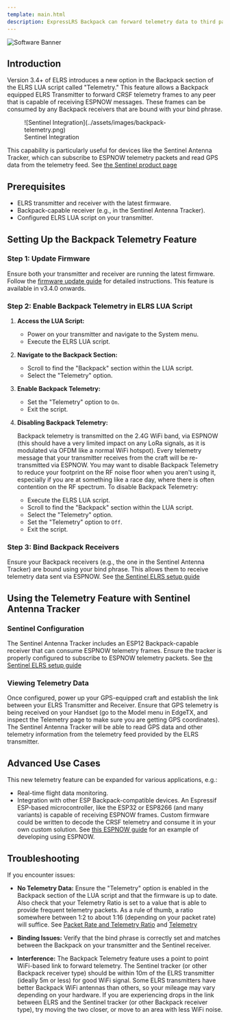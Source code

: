 ```yaml
---
template: main.html
description: ExpressLRS Backpack can forward telemetry data to third party systems via ESPNOW.
---
```


![Software Banner](https://raw.githubusercontent.com/ExpressLRS/ExpressLRS-Hardware/master/img/software.png)

## Introduction
Version 3.4+ of ELRS introduces a new option in the Backpack section of the ELRS LUA script called "Telemetry." This feature allows a Backpack equipped ELRS Transmitter to forward CRSF telemetry frames to any peer that is capable of receiving ESPNOW messages. These frames can be consumed by any Backpack receivers that are bound with your bind phrase.

<figure markdown>
![Sentinel Integration](../assets/images/backpack-telemetry.png)
<figcaption>Sentinel Integration</figcaption>
</figure>

This capability is particularly useful for devices like the Sentinel Antenna Tracker, which can subscribe to ESPNOW telemetry packets and read GPS data from the telemetry feed. See [the Sentinel product page](https://www.virtualpilot.co.uk/index.php?route=product/product&product_id=59)

## Prerequisites
- ELRS transmitter and receiver with the latest firmware.
- Backpack-capable receiver (e.g., in the Sentinel Antenna Tracker).
- Configured ELRS LUA script on your transmitter.

## Setting Up the Backpack Telemetry Feature

### Step 1: Update Firmware
Ensure both your transmitter and receiver are running the latest firmware. Follow the [firmware update guide](https://www.expresslrs.org/quick-start/getting-started/) for detailed instructions. This feature is available in v3.4.0 onwards.

### Step 2: Enable Backpack Telemetry in ELRS LUA Script
1. **Access the LUA Script:**
      - Power on your transmitter and navigate to the System menu.
      - Execute the ELRS LUA script.

2. **Navigate to the Backpack Section:**
      - Scroll to find the "Backpack" section within the LUA script.
      - Select the "Telemetry" option.

3. **Enable Backpack Telemetry:**
      - Set the "Telemetry" option to `On`.
      - Exit the script.

4. **Disabling Backpack Telemetry:**

   Backpack telemetry is transmitted on the 2.4G WiFi band, via ESPNOW (this should have a very limited impact on any LoRa signals, as it is modulated via OFDM like a normal WiFi hotspot). Every telemetry message that your transmitter receives from the craft will be re-transmitted via ESPNOW. You may want to disable Backpack Telemetry to reduce your footprint on the RF noise floor when you aren't using it, especially if you are at something like a race day, where there is often contention on the RF spectrum. To disable Backpack Telemetry:

      - Execute the ELRS LUA script.
      - Scroll to find the "Backpack" section within the LUA script.
      - Select the "Telemetry" option.
      - Set the "Telemetry" option to `Off`.
      - Exit the script.

### Step 3: Bind Backpack Receivers
Ensure your Backpack receivers (e.g., the one in the Sentinel Antenna Tracker) are bound using your bind phrase. This allows them to receive telemetry data sent via ESPNOW. See [the Sentinel ELRS setup guide](https://github.com/aat-sentinel/Documentation/blob/main/Sentinel%20AAT%20lite%20User%20Guide%20-%20ELRS%20setup.pdf)

## Using the Telemetry Feature with Sentinel Antenna Tracker

### Sentinel Configuration
The Sentinel Antenna Tracker includes an ESP12 Backpack-capable receiver that can consume ESPNOW telemetry frames. Ensure the tracker is properly configured to subscribe to ESPNOW telemetry packets. See [the Sentinel ELRS setup guide](https://github.com/aat-sentinel/Documentation/blob/main/Sentinel%20AAT%20lite%20User%20Guide%20-%20ELRS%20setup.pdf)

### Viewing Telemetry Data
Once configured, power up your GPS-equipped craft and establish the link between your ELRS Transmitter and Receiver. Ensure that GPS telemetry is being received on your Handset (go to the Model menu in EdgeTX, and inspect the Telemetry page to make sure you are getting GPS coordinates). The Sentinel Antenna Tracker will be able to read GPS data and other telemetry information from the telemetry feed provided by the ELRS transmitter.

## Advanced Use Cases
This new telemetry feature can be expanded for various applications, e.g.:
- Real-time flight data monitoring.
- Integration with other ESP Backpack-compatible devices.
An Espressif ESP-based microcontroller, like the ESP32 or ESP8266 (and many variants) is capable of receiving ESPNOW frames. Custom firmware could be written to decode the CRSF telemetry and consume it in your own custom solution. See [this ESPNOW guide](https://randomnerdtutorials.com/esp-now-esp32-arduino-ide/) for an example of developing using ESPNOW.

## Troubleshooting
If you encounter issues:

- **No Telemetry Data:** Ensure the "Telemetry" option is enabled in the Backpack section of the LUA script and that the firmware is up to date. Also check that your Telemetry Ratio is set to a value that is able to provide frequent telemetry packets. As a rule of thumb, a ratio somewhere between 1:2 to about 1:16 (depending on your packet rate) will suffice. See [Packet Rate and Telemetry Ratio](https://www.expresslrs.org/quick-start/transmitters/lua-howto/#packet-rate-and-telemetry-ratio) and [Telemetry](https://www.expresslrs.org/quick-start/pre-1stflight/#telemetry)

- **Binding Issues:** Verify that the bind phrase is correctly set and matches between the Backpack on your transmitter and the Sentinel receiver.

- **Interference:** The Backpack Telemetry feature uses a point to point WiFi-based link to forward telemetry. The Sentinel tracker (or other Backpack receiver type) should be within 10m of the ELRS transmitter (ideally 5m or less) for good WiFi signal. Some ELRS transmitters have better Backpack WiFi antennas than others, so your mileage may vary depending on your hardware. If you are experiencing drops in the link between ELRS and the Sentinel tracker (or other Backpack receiver type), try moving the two closer, or move to an area with less WiFi noise.
